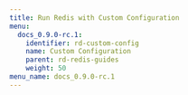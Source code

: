 ```yaml
---
title: Run Redis with Custom Configuration
menu:
  docs_0.9.0-rc.1:
    identifier: rd-custom-config
    name: Custom Configuration
    parent: rd-redis-guides
    weight: 50
menu_name: docs_0.9.0-rc.1
---
```


